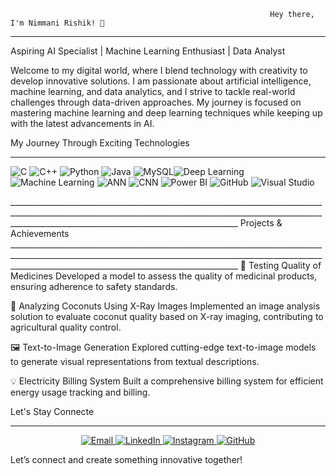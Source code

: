 

                                                              Hey there, I'm Nimmani Rishik! 🚀
____________________________________________________________________________________________________________________________________________________________________________________________________________________
Aspiring AI Specialist | Machine Learning Enthusiast | Data Analyst

Welcome to my digital world, where I blend technology with creativity to develop innovative solutions. I am passionate about artificial intelligence, machine learning, and data analytics, and I strive to tackle real-world challenges through data-driven approaches. My journey is focused on mastering machine learning and deep learning techniques while keeping up with the latest advancements in AI.

My Journey Through Exciting Technologies
_____________________________________________________________________________________________________________________________________________________________________________________________________________________
<p> <img src="https://img.shields.io/badge/-C-00599C?style=for-the-badge&logo=c&logoColor=white" alt="C"/> <img src="https://img.shields.io/badge/-C++-00599C?style=for-the-badge&logo=c%2B%2B&logoColor=white" alt="C++"/> <img src="https://img.shields.io/badge/-Python-3776AB?style=for-the-badge&logo=python&logoColor=white" alt="Python"/> <img src="https://img.shields.io/badge/-Java-007396?style=for-the-badge&logo=java&logoColor=white" alt="Java"/> <img src="https://img.shields.io/badge/-MySQL-4479A1?style=for-the-badge&logo=mysql&logoColor=white" alt="MySQL"/><img src="https://img.shields.io/badge/-Deep%20Learning-FE8A00?style=for-the-badge" alt="Deep Learning"/> <img src="https://img.shields.io/badge/-Machine%20Learning-21A366?style=for-the-badge" alt="Machine Learning"/> <img src="https://img.shields.io/badge/-ANN-F73443?style=for-the-badge" alt="ANN"/> <img src="https://img.shields.io/badge/-CNN-22BFB6?style=for-the-badge" alt="CNN"/> <img src="https://img.shields.io/badge/-Power%20BI-F2C811?style=for-the-badge&logo=power-bi&logoColor=white" alt="Power BI"/> <img src="https://img.shields.io/badge/-GitHub-181717?style=for-the-badge&logo=github&logoColor=white" alt="GitHub"/> <img src="https://img.shields.io/badge/-Visual%20Studio-5C2D91?style=for-the-badge&logo=visual-studio&logoColor=white" alt="Visual Studio"/> </p>
_____________________________________________________________________________________________________________________________________________________________________________________________________________________
Projects & Achievements
_____________________________________________________________________________________________________________________________________________________________________________________________________________________
🚀 Testing Quality of Medicines
Developed a model to assess the quality of medicinal products, ensuring adherence to safety standards.

🌴 Analyzing Coconuts Using X-Ray Images
Implemented an image analysis solution to evaluate coconut quality based on X-ray imaging, contributing to agricultural quality control.

🖼️ Text-to-Image Generation
Explored cutting-edge text-to-image models to generate visual representations from textual descriptions.

💡 Electricity Billing System
Built a comprehensive billing system for efficient energy usage tracking and billing.

Let's Stay Connecte
_____________________________________________________________________________________________________________________________________________________________________________________________________________________
<p align="center"> <a href="mailto:nimmanirishik@gmail.com"> <img src="https://img.shields.io/badge/Email-D14836?style=for-the-badge&logo=gmail&logoColor=white" alt="Email"> </a> <a href="https://linkedin.com/in/nimmani-rishik-66b632287" target="_blank"> <img src="https://img.shields.io/badge/LinkedIn-0077B5?style=for-the-badge&logo=linkedin&logoColor=white" alt="LinkedIn"> </a> <a href="https://instagram.com/rishik_3142" target="_blank"> <img src="https://img.shields.io/badge/Instagram-E4405F?style=for-the-badge&logo=instagram&logoColor=white" alt="Instagram"> </a> <a href="https://github.com/nimmanirishik" target="_blank"> <img src="https://img.shields.io/badge/GitHub-181717?style=for-the-badge&logo=github&logoColor=white" alt="GitHub"> </a> </p>

Let’s connect and create something innovative together!
